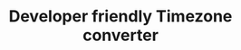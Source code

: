 ---
layout: timezone-converter
title: Developer friendly Timezone converter
permalink: /timezone-converter

---